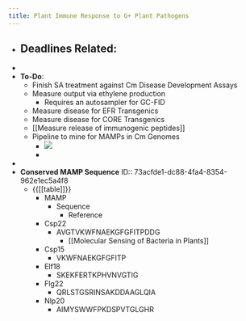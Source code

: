 ```yaml
---
title: Plant Immune Response to G+ Plant Pathogens
---
```


- **Deadlines Related**:
	-
-
- **To-Do**:
	- Finish SA treatment against Cm Disease Development Assays
	- Measure output via ethylene production
		- Requires an autosampler for GC-FID
	- Measure disease for EFR Transgenics
	- Measure disease for CORE Transgenics
	- [[Measure release of immunogenic peptides]]
	- Pipeline to mine for MAMPs in Cm Genomes
		- ![](https://firebasestorage.googleapis.com/v0/b/firescript-577a2.appspot.com/o/imgs%2Fapp%2FQualifying_Exam%2FUoa9MYRQVK.png?alt=media&token=ad06e5f4-17af-4d74-ae1b-84df79140e70)
		-
-
- **Conserved MAMP Sequence**
  ID:: 73acfde1-dc88-4fa4-8354-962e1ec5a4f8
	- {{[[table]]}}
		- MAMP
			- Sequence
				- Reference
		- Csp22
			- AVGTVKWFNAEKGFGFITPDDG
				- [[Molecular Sensing of Bacteria in Plants]]
		- Csp15
			- VKWFNAEKGFGFITP
		- Elf18
			- SKEKFERTKPHVNVGTIG
		- Flg22
			- QRLSTGSRINSAKDDAAGLQIA
		- Nlp20
			- AIMYSWWFPKDSPVTGLGHR
